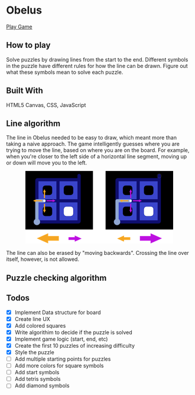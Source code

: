 # Obelus

[Play Game](http://jakebrady.me/obelus/)

## How to play
Solve puzzles by drawing lines from the start to the end. Different symbols in the puzzle have different rules for how the line can be drawn. Figure out what these symbols mean to solve each puzzle.

## Built With
HTML5 Canvas, CSS, JavaScript

## Line algorithm
The line in Obelus needed to be easy to draw, which meant more than taking a naive approach. The game intelligently guesses where you are trying to move the line, based on where you are on the board. For example, when you're closer to the left side of a horizontal line segment, moving up or down will move you to the left.
<p align="center">
  <img width="400px" height="196px" src="https://raw.githubusercontent.com/polyfish42/obelus/master/docs/Guessing.png">
</p>
The line can also be erased by "moving backwards". Crossing the line over itself, however, is not allowed.

## Puzzle checking algorithm

## Todos
- [X] Implement Data structure for board
- [X] Create line UX
- [X] Add colored squares
- [X] Write algorithim to decide if the puzzle is solved
- [X] Implement game logic (start, end, etc)
- [X] Create the first 10 puzzles of increasing difficulty
- [X] Style the puzzle
- [ ] Add multiple starting points for puzzles
- [ ] Add more colors for square symbols
- [ ] Add start symbols
- [ ] Add tetris symbols
- [ ] Add diamond symbols
